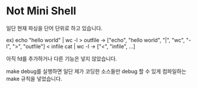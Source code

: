 # Not Mini Shell

일단 현재 파싱을 단어 단위로 하고 있습니다.

ex) echo "hello world" | wc -l > outfile -> ["echo", "hello world", "|", "wc", "-l", ">", "outfile"]
    < infile cat | wc -l -> ["<", "infile", ...]

아직 fd를 추가하거나 다른 기능은 넣지 않았습니다.

make debug를 실행하면 일단 제가 코딩한 소스들만 debug 할 수 있게 컴파일하는 make 규칙을 넣었습니다.